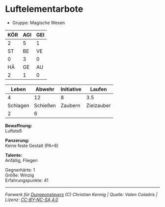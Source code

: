 # Luftelementarbote  
- Gruppe: Magische Wesen  

| KÖR | AGI | GEI |  
| --- | --- | --- |  
| 2   | 5   | 1   |
| ST  | BE  | VE  |  
| 0   | 3   | 0   |
| HÄ  | GE  | AU  |  
| 2   | 1   | 0   |


| Leben    | Abwehr   | Initiative | Laufen     |
| -------- | -------- | ---------- | ---------- |
| 4        | 12       | 8          | 3.5        |
| Schlagen | Schießen | Zaubern    | Zielzauber |
| 2        | 6        |            |            |

**Bewaffnung:**  
Luftstoß

**Panzerung:**  
Keine feste Gestalt (PA+8)

**Talente:**  
Anfällig, Fliegen

Gegnerhärte: 1  
Größe: Winzig  
Erfahrungspunkte: 41  



___
*Fanwerk für [Dungeonslayers](https://www.dungeonslayers.net/) (C) Christian Kennig | Quelle: Valen Coladris | Lizenz: [CC-BY-NC-SA 4.0](https://creativecommons.org/licenses/by-nc-sa/4.0/deed.de)*